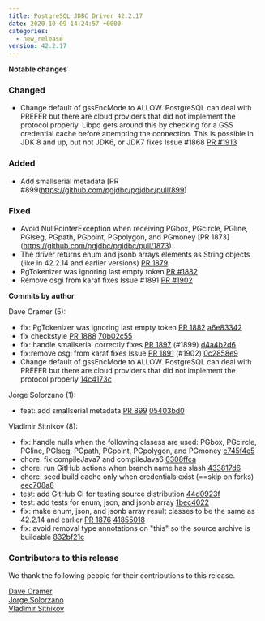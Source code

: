 ```yaml
---
title: PostgreSQL JDBC Driver 42.2.17
date: 2020-10-09 14:24:57 +0000
categories:
  - new_release
version: 42.2.17
---
```


**Notable changes**

### Changed

- Change default of gssEncMode to ALLOW. PostgreSQL can deal with PREFER but there are cloud providers that did not implement the protocol properly. Libpq gets around this by checking for a GSS credential cache before attempting the connection. This is possible in JDK 8 and up, but not JDK6, or JDK7 fixes Issue #1868 [PR #1913](https://github.com/pgjdbc/pgjdbc/pull/1913)

### Added

- Add smallserial metadata [PR #899(https://github.com/pgjdbc/pgjdbc/pull/899)

### Fixed

- Avoid NullPointerException when receiving PGbox, PGcircle, PGline, PGlseg, PGpath, PGpoint, PGpolygon, and PGmoney [PR 1873] (https://github.com/pgjdbc/pgjdbc/pull/1873)..
- The driver returns enum and jsonb arrays elements as String objects (like in 42.2.14 and earlier versions) [PR 1879](https://github.com/pgjdbc/pgjdbc/pull/1879).
- PgTokenizer was ignoring last empty token [PR #1882](https://github.com/pgjdbc/pgjdbc/pull/1882)
- Remove osgi from karaf fixes Issue #1891 [PR #1902](https://github.com/pgjdbc/pgjdbc/pull/1902)

<!--more-->

**Commits by author**

Dave Cramer (5):

- fix: PgTokenizer was ignoring last empty token [PR 1882](https://github.com/pgjdbc/pgjdbc/pull/1882) [a6e83342](https://github.com/pgjdbc/pgjdbc/commit/a6e833429303acf330b9ff512df55e1c3c158ee2)
- fix checkstyle [PR 1888](https://github.com/pgjdbc/pgjdbc/pull/1888) [70b02c55](https://github.com/pgjdbc/pgjdbc/commit/70b02c55233bec6ea87286b4fb80ac60a0ebd76f)
- fix: handle smallserial correctly fixes [PR 1897](https://github.com/pgjdbc/pgjdbc/pull/1897) (#1899) [d4a4b2d6](https://github.com/pgjdbc/pgjdbc/commit/d4a4b2d643547e89fc349847d8d0c098108270ab)
- fix:remove osgi from karaf fixes Issue [PR 1891](https://github.com/pgjdbc/pgjdbc/pull/1891) (#1902) [0c2858e9](https://github.com/pgjdbc/pgjdbc/commit/0c2858e9cabb1209c2b30cf03c07a30b8051cf4c)
- Change default of gssEncMode to ALLOW. PostgreSQL can deal with PREFER but there are cloud providers that did not implement the protocol properly [14c4173c](https://github.com/pgjdbc/pgjdbc/commit/14c4173ca6719a8dea8539621583d785bbd8f632)

Jorge Solorzano (1):

- feat: add smallserial metadata [PR 899](https://github.com/pgjdbc/pgjdbc/pull/899) [05403bd0](https://github.com/pgjdbc/pgjdbc/commit/05403bd02ed40e4f029f19800b32af9f96637e34)

Vladimir Sitnikov (8):

- fix: handle nulls when the following clasess are used: PGbox, PGcircle, PGline, PGlseg, PGpath, PGpoint, PGpolygon, and PGmoney [c745f4e5](https://github.com/pgjdbc/pgjdbc/commit/c745f4e549b119b8332ef48bbc8b8525ccba0f21)
- chore: fix compileJava7 and compileJava6 [0308ffca](https://github.com/pgjdbc/pgjdbc/commit/0308ffcafa49271d1dabd001404b955c5e8bbe28)
- chore: run GitHub actions when branch name has slash [433817d6](https://github.com/pgjdbc/pgjdbc/commit/433817d606c42e897ee4b37baf7b50eda5ab3356)
- chore: seed build cache only when credentials exist (==skip on forks) [eec708a8](https://github.com/pgjdbc/pgjdbc/commit/eec708a80ad17f5a17bba5cdbcdcb640b094a965)
- test: add GitHub CI for testing source distribution [44d0923f](https://github.com/pgjdbc/pgjdbc/commit/44d0923fa85e159ac937277767b4dfe2a67df28c)
- test: add tests for enum, json, and jsonb array [1bec4022](https://github.com/pgjdbc/pgjdbc/commit/1bec402208eef17fd81f5dd7cca1d1a36e1466da)
- fix: make enum, json, and jsonb array result classes to be the same as 42.2.14 and earlier [PR 1876](https://github.com/pgjdbc/pgjdbc/pull/1876) [41855018](https://github.com/pgjdbc/pgjdbc/commit/41855018a0371ea6c36d1c88e3a33402f44f53eb)
- fix: avoid removal type annotations on "this" so the source archive is buildable [832bf21c](https://github.com/pgjdbc/pgjdbc/commit/832bf21c3ac37691dc71f6ee6bc1e3da34c7d746)

<a name="contributors_{{ page.version }}"></a>

### Contributors to this release

We thank the following people for their contributions to this release.

[Dave Cramer](davec@postgresintl.com)  
[Jorge Solorzano](https://github.com/jorsol)  
[Vladimir Sitnikov](https://github.com/vlsi)
